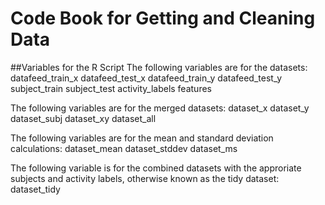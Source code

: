 Code Book for Getting and Cleaning Data
========================================

##Variables for the R Script
The following variables are for the datasets:
      datafeed_train_x
      datafeed_test_x
      datafeed_train_y
      datafeed_test_y
      subject_train
      subject_test
      activity_labels
      features
      
The following variables are for the merged datasets:
      dataset_x
      dataset_y
      dataset_subj 
      dataset_xy
      dataset_all

The following variables are for the mean and standard deviation calculations:
      dataset_mean
      dataset_stddev
      dataset_ms

The following variable is for the combined datasets with the approriate subjects and activity labels, otherwise known as the tidy dataset:
      dataset_tidy
